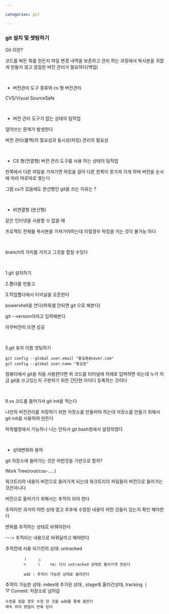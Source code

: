 ```yaml
---

categories: git

---
```

### git 설치 및 셋팅하기

 Git 이란?

코드를 짜든 뭐를 한든지 파일 변경 내역을 보존하고 관리 하는 과정에서 복사본을 귀찮게 만들지 않고 깔끔한 버전 관리가 필요하다(백업)

&nbsp;


- 버전관리 도구 종류와 cs 형 버전관리 

CVS/Visual SourceSafe

&nbsp;



- 버전 관리 도구가 없는 상태의 팀작업

덮어쓰는 문제가 발생한다

버전 관리(롤백)의 필요성과 동시성(락킹) 관리의 필요성

&nbsp;

 
- CS 형(연결형) 버전 관리 도구를 사용 하는 상태의 팀작업

한쪽에서 다른 파일을 가져가면 락킹을 걸어 다른 한쪽이 못가져 가게 하며 버전을 순서에 따라 따로따로 쌓는다


그럼 cs가 있음에도 분산형인 git을 쓰는 이유는 ?


&nbsp;

- 비연결형 (분산형)

같은 인터넷을 사용할 수 없을 때 

프로젝트 전체를 복사본을 가져가야하는데 이럴경우 
락킹을 거는 것이 불가능 하다 

&nbsp;


branch의 가지를 가지고 그것을 합칠 수있다 

&nbsp;

1.git 설치하기 


2.폴더를 만들고 

3.작업폴더에서 터미널을 오픈한다

powershell을 연다(파워셀 안되면 git 으로 해본다)

git --version이라고 입력해본다 

아무버전이 뜨면 성공

&nbsp;

5.git 유저 이름 셋팅하기 

```
git config --global user.email "홍길동@naver.com"
git config --global user.name "홍길동"
```

컴퓨터에서 git을 처음 사용한다면 위 코드를 터미널에 차례로 입력하면 되는데 누가 지금 git을 쓰고있는지 구분하기 위한 간단한 아이디 등록하는 것이다

&nbsp;

6.vs 코드를 들어가서 git init을 적는다 

나만의 버전관리를 저장하기 위한 저장소를 만들어야 하는데 저장소를 만들기 위해서 git init을 사용하여 만든다 

파워쉘창에서 가능하나 나는 안되서 git bash창에서 설정하였다




&nbsp;


- 상태변화와 용어 

git 저장소에 들어가는 것은 어떤것을 기반으로 할까?

Work Tree(root/css-.....)

워크트리의 내용이 버전으로 들어가게 되는데 워크트리의 파일들이 버전으로 들어가는 것은아니다 

버전으로 들어가기 위해서는 추적이 되야 한다 

추적이란 과거의 어떤 상태 였고 추후에 수정된 내용이 어떤 것들이 있는지 확인 해야한다

변화를 추적하는 상태로 바꿔야한다 

---> 추적되는 내용으로 바꿔달라고 해야한다 


추적전에 사용 되기전의 상태: untracked 

            ㅣ     △
            ▽     ㅣ    rm: 다시 untracked 상태로 돌아가게 만든다
            
            add : 추적이 가능한 상태로 올라간다
추적이 가능한 상태: index에 추가된 상태 , stage에 올라간상태, tracking 
            ㅣ     
            ▽
          Commit: 저장소로 넘어감

    수정을 원할 경우 수정 한 것을 add를 통해 올린다 
    계속 위의 방법이 반복 된다






